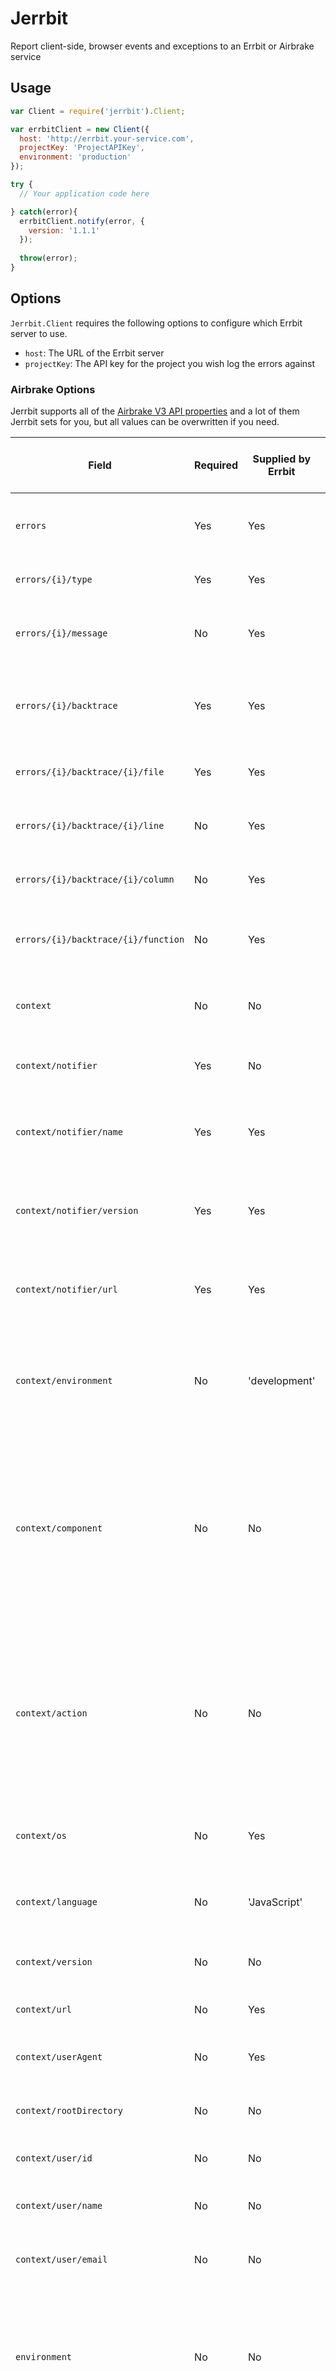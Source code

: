 # Jerrbit

Report client-side, browser events and exceptions to an Errbit or Airbrake service

## Usage

```javascript
var Client = require('jerrbit').Client;

var errbitClient = new Client({
  host: 'http://errbit.your-service.com',
  projectKey: 'ProjectAPIKey',
  environment: 'production'
});

try {
  // Your application code here

} catch(error){
  errbitClient.notify(error, {
    version: '1.1.1'  
  });
  
  throw(error);
}
```

## Options

`Jerrbit.Client` requires the following options to configure which Errbit server to use.

- `host`: The URL of the Errbit server
- `projectKey`: The API key for the project you wish log the errors against


### Airbrake Options

Jerrbit supports all of the [Airbrake V3 API properties](https://airbrake.io/docs/#create-notice-v3) and a lot of them Jerrbit sets for you, but all values can be overwritten if you need.

Field | Required | Supplied by Errbit | Default value is set in | Description
----- | -------- | ------------------ | ----------- | ----------
`errors` | Yes | Yes | `notify` | An array of objects describing the error that occurred.
`errors/{i}/type` | Yes| Yes | `notify` |  The class name or type of error that occurred.
`errors/{i}/message` | No | Yes | `notify` | A short message describing the error that occurred.
`errors/{i}/backtrace` | Yes | Yes | `notify` | An array of objects describing each line of the error’s backtrace.
`errors/{i}/backtrace/{i}/file` | Yes | Yes | `notify` | The full path of the file in this entry of the backtrace.
`errors/{i}/backtrace/{i}/line` | No | Yes | `notify` | The file’s line number in this entry of the backtrace.
`errors/{i}/backtrace/{i}/column` | No | Yes | `notify` | The line’s column number in this entry of the backtrace.
`errors/{i}/backtrace/{i}/function` | No | Yes | `notify` | When available, the function or method name in this entry of the backtrace.
`context` | No | No | NA | An object describing additional context for this error.
`context/notifier`| Yes | No | NA | An object describing the notifier client library.
`context/notifier/name` | Yes | Yes | `new` | The name of the notifier client submitting the request, e.g. “airbrake-js”.
`context/notifier/version` | Yes| Yes | `new` | The version number of the notifier client submitting the request, e.g. “1.2.3”.
`context/notifier/url` | Yes | Yes | `new` | A URL at which more information can be obtained concerning the notifier client.
`context/environment` | No | 'development' | `new` |  The name of the server environment in which the error occurred, e.g. “staging”, “production”, etc.
`context/component` | No | No | NA | The component or module in which the error occurred. In MVC frameworks like Rails, this should be set to the controller. Otherwise, this can be set to a route or other request category.
`context/action` | No | No | NA | The action in which the error occurred. If each request is routed to a controller action, this should be set here. Otherwise, this can be set to a method or other request subcategory.
`context/os` | No | Yes | `new` | Details of the operating system on which the error occurred.
`context/language` | No | 'JavaScript' | `new` | Describe the language on which the error occurred, e.g. “Ruby 2.1.1”.
`context/version` | No | No |  | Describe the application version, e.g. “v1.2.3”.
`context/url` | No | Yes | `notify` | The application’s URL.
`context/userAgent` | No | Yes | `new` | The requesting browser’s full user-agent string.
`context/rootDirectory` | No | No | NA | The application’s root directory path.
`context/user/id` | No | No | NA | If applicable, the current user’s ID.
`context/user/name` | No | No | NA | If applicable, the current user’s username.
`context/user/email` | No | No | NA | If applicable, the current user’s email address.
`environment` | No | No | NA | An object containing the current environment variables. Where the key is the variable name, e.g. { "PORT": "443", "CODE_NAME": "gorilla" }.
`session` | No | Yes | `notify` | An object containing the current session variables. Where the key is the variable name, e.g. { "basket_total": "1234", "user_id": "123" }.
`params` | No | Yes | `notify` | An object containing the request parameters. Where the key is the parameter name, e.g. { "page": "3", "sort": "desc" }.

### Overwriting the default context values

You can overwrite the default values by either specifying them when instantiating `Client` or when calling `notify`. Values that are not expected to change over the course of your application should be specified when instantiating `Client`. 

```javascript
var errbitClient = new Client({
  host: 'http://errbit.your-service.com',
  projectKey: 'ProjectAPIKey',
  environment: 'production',
  context: {
    language: 'JavaScript & XML'
  }
});
```

Those values that can change should be set using `notify`. These values must be specified each time `notify` is called or they may be overwritten with the default values.

```javascript
errbitClient.notify(error, {
  context: {
    user: window.user
  }
});
```
